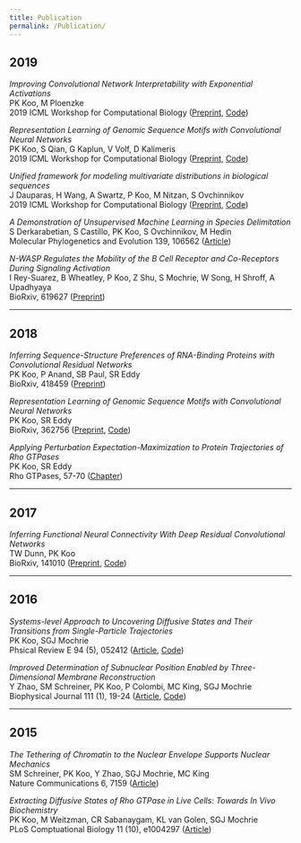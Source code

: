 ```yaml
---
title: Publication
permalink: /Publication/
---
```




## 2019

_Improving Convolutional Network Interpretability with Exponential Activations_<br>
PK Koo, M Ploenzke <br>
2019 ICML Workshop for Computational Biology ([Preprint](https://www.biorxiv.org/content/10.1101/650804v1.abstract), [Code](https://github.com/p-koo/cnn_exponential_activations))


_Representation Learning of Genomic Sequence Motifs with Convolutional Neural Networks_<br>
PK Koo, S Qian, G Kaplun, V Volf, D Kalimeris <br>
2019 ICML Workshop for Computational Biology  ([Preprint](https://www.biorxiv.org/content/10.1101/657437v1.abstract), [Code](https://github.com/p-koo/uncovering_regulatory_codes))


_Unified framework for modeling multivariate distributions in biological sequences_<br>
J Dauparas, H Wang, A Swartz, P Koo, M Nitzan, S Ovchinnikov <br>
2019 ICML Workshop for Computational Biology ([Preprint](https://arxiv.org/abs/1906.02598), [Code](https://github.com/p-koo/learning_sequence_motifs))


_A Demonstration of Unsupervised Machine Learning in Species Delimitation_<br>
S Derkarabetian, S Castillo, PK Koo, S Ovchinnikov, M Hedin <br>
Molecular Phylogenetics and Evolution 139, 106562 ([Article](https://www.sciencedirect.com/science/article/pii/S1055790319301721))


_N-WASP Regulates the Mobility of the B Cell Receptor and Co-Receptors During Signaling Activation_<br>
I Rey-Suarez, B Wheatley, P Koo, Z Shu, S Mochrie, W Song, H Shroff, A Upadhyaya <br>
BioRxiv, 619627 ([Preprint](https://www.biorxiv.org/content/10.1101/619627v1.abstract))


<hr>

## 2018

_Inferring Sequence-Structure Preferences of RNA-Binding Proteins with Convolutional Residual Networks_<br>
PK Koo, P Anand, SB Paul, SR Eddy <br>
BioRxiv, 418459 ([Preprint](https://www.biorxiv.org/content/10.1101/418459v1.abstract))


_Representation Learning of Genomic Sequence Motifs with Convolutional Neural Networks_<br>
PK Koo, SR Eddy <br>
BioRxiv, 362756 ([Preprint](https://www.biorxiv.org/content/10.1101/362756v3), [Code](https://github.com/p-koo/learning_sequence_motifs))


_Applying Perturbation Expectation-Maximization to Protein Trajectories of Rho GTPases_<br>
PK Koo, SR Eddy <br>
Rho GTPases, 57-70 ([Chapter](https://link.springer.com/protocol/10.1007/978-1-4939-8612-5_5))


<hr>

## 2017


_Inferring Functional Neural Connectivity With Deep Residual Convolutional Networks_<br>
TW Dunn, PK Koo <br>
BioRxiv, 141010 ([Preprint](https://www.biorxiv.org/content/10.1101/141010v2.abstract), [Code](https://github.com/spoonsso/TFconnect))



<hr>

## 2016

_Systems-level Approach to Uncovering Diffusive States and Their Transitions from Single-Particle Trajectories_<br>
PK Koo, SGJ Mochrie <br>
Phsical Review E 94 (5), 052412 ([Article](https://journals.aps.org/pre/abstract/10.1103/PhysRevE.94.052412), [Code](https://github.com/p-koo/pEMv2))

_Improved Determination of Subnuclear Position Enabled by Three-Dimensional Membrane Reconstruction_<br>
Y Zhao, SM Schreiner, PK Koo, P Colombi, MC King, SGJ Mochrie <br>
Biophysical Journal 111 (1), 19-24 ([Article](https://www.sciencedirect.com/science/article/pii/S0006349516303617), [Code](https://github.com/mochrielab/3DMembraneReconstruction))



<hr>

## 2015


_The Tethering of Chromatin to the Nuclear Envelope Supports Nuclear Mechanics_<br>
SM Schreiner, PK Koo, Y Zhao, SGJ Mochrie, MC King <br>
Nature Communications 6, 7159 ([Article](https://www.nature.com/articles/ncomms8159))


_Extracting Diffusive States of Rho GTPase in Live Cells: Towards In Vivo Biochemistry_<br>
PK Koo, M Weitzman, CR Sabanaygam, KL van Golen, SGJ Mochrie <br>
PLoS Comptuational Biology 11 (10), e1004297 ([Article](https://journals.plos.org/ploscompbiol/article?id=10.1371/journal.pcbi.1004297))

&nbsp;
&nbsp;
&nbsp;
&nbsp;
&nbsp;
&nbsp;
&nbsp;
&nbsp;
&nbsp;
&nbsp;
&nbsp;
&nbsp;
&nbsp;
&nbsp;
&nbsp;
&nbsp;
&nbsp;
&nbsp;
&nbsp;
&nbsp;
&nbsp;
&nbsp;
&nbsp;
&nbsp;


























